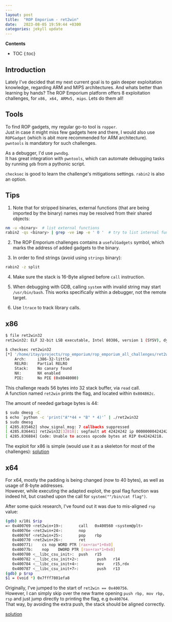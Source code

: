 ```yaml
---
---
layout: post
title:  "ROP Emporium - ret2win"
date:   2023-08-05 19:59:44 +0300
categories: jekyll update
---
```


**Contents**
* TOC
{:toc}
## Introduction

Lately I've decided that my next current goal is to gain deeper exploitation knowledge, regarding ARM and MIPS architectures. And whats better than learning by hands?
The ROP Emporium platform offers 8 exploitation challenges, for `x86, x64, ARMv5, mips`. 
Lets do them all!

## Tools
To find ROP gadgets, my regular go-to tool is `ropper`. \
Just in case it might miss few gadgets here and there, I would also use `ROPGadget` (which is abit more recommended for ARM architecture). \
`pwntools` is mandatory for such challenges.

As a debugger, I'd use `pwndbg`. \
It has great integration with `pwntools`, which can automate debugging tasks by running `gdb` from a pythonic script. 

`checksec` is good to learn the challenge's mitigations settings. `rabin2` is also an option.

## Tips

1. Note that for stripped binaries, external functions (that are being imported by the binary) names may be resolved from their shared objects:

```bash
nm -u <binary>  # list external functions
rabin2 -qs <binary> | grep -ve imp -e ' 0 '  # try to list internal functions
```

2. The ROP Emporium challenges contains a `usefulGadgets` symbol, which marks the address of added gadgets to the binary. 

3. In order to find strings (avoid using `strings` binary):

```bash
rabin2 -z split
```

4. Make sure the stack is 16-Byte aligned before `call` instruction.

5. When debugging with GDB, calling `system` with invalid string may start `/usr/bin/bash`. 
   This works specifically within a debugger, not the remote target. 
   
6. Use `ltrace` to track library calls. 

## x86

```bash
$ file ret2win32
ret2win32: ELF 32-bit LSB executable, Intel 80386, version 1 (SYSV), dynamically linked, interpreter /lib/ld-linux.so.2, for GNU/Linux 3.2.0, BuildID[sha1]=e1596c11f85b3ed0881193fe40783e1da685b851, not stripped

$ checksec ret2win32
[*] '/home/itay/projects/rop_emporium/rop_emporium_all_challenges/ret2win32/ret2win32'
    Arch:     i386-32-little
    RELRO:    Partial RELRO
    Stack:    No canary found
    NX:       NX enabled
    PIE:      No PIE (0x8048000)
```

This challenge reads 56 bytes into 32 stack buffer, via `read` call. \
A function named `ret2win` prints the flag, and located within `0x804862c`. 

The amount of needed garbage bytes is 44:

```bash
$ sudo dmesg -C
$ echo `python -c 'print("A"*44 + "B" * 4)'` | ./ret2win32
$ sudo dmesg
[ 4285.835462] show_signal_msg: 7 callbacks suppressed
[ 4285.836441] ret2win32[32818]: segfault at 42424242 ip 0000000042424242 sp 00000000ff9c0940 error 14 in libc.so.6[f7c00000+20000]
[ 4285.836884] Code: Unable to access opcode bytes at RIP 0x42424218.
```

The exploit for x86 is simple (would use it as a skeleton for most of the challenges):
[solution][script-x86]

## x64

For x64, mostly the padding is being changed (now to 40 bytes), as well as usage of 8-byte addresses. \
However, while executing the adapted exploit, the goal flag function was indeed hit, but crashed upon the call for `system(""/bin/cat flag")`.

After some quick research, I've found out it was due to mis-aligned `rsp` value:

```bash
(gdb) x/10i $rip
=> 0x400769 <ret2win+19>:       call   0x400560 <system@plt>
   0x40076e <ret2win+24>:       nop
   0x40076f <ret2win+25>:       pop    rbp
   0x400770 <ret2win+26>:       ret
   0x400771:    cs nop WORD PTR [rax+rax*1+0x0]
   0x40077b:    nop    DWORD PTR [rax+rax*1+0x0]
   0x400780 <__libc_csu_init>:  push   r15
   0x400782 <__libc_csu_init+2>:        push   r14
   0x400784 <__libc_csu_init+4>:        mov    r15,rdx
   0x400787 <__libc_csu_init+7>:        push   r13
(gdb) p $rsp
$1 = (void *) 0x7fff7801efa8
```

Originally, I've jumped to the start of `ret2win == 0x400756`. \
However, I can simply skip over the new frame opening `push rbp, mov rbp, rsp` and just jump directly to printing the flag, e.g `0x400764`. \
That way, by avoiding the extra push, the stack should be aligned correctly. 

[solution][script-x64]

[script-x86]: https://github.com/itaysnir/ROP-Emporium-Solutions/blob/main/ret2win/x86/exploit.py
[script-x64]: https://github.com/itaysnir/ROP-Emporium-Solutions/blob/main/ret2win/x64/exploit.py

